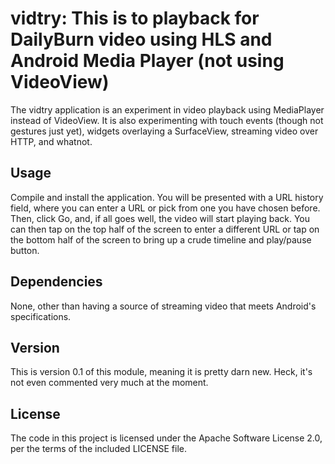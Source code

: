 vidtry: This is to playback for DailyBurn video using HLS and Android Media Player (not using VideoView)
=================================

The vidtry application is an experiment in video playback
using MediaPlayer instead of VideoView. It is also
experimenting with touch events (though not gestures just
yet), widgets overlaying a SurfaceView, streaming video
over HTTP, and whatnot.

Usage
-----
Compile and install the application. You will be presented
with a URL history field, where you can enter a URL or pick
from one you have chosen before. Then, click Go, and, if all
goes well, the video will start playing back. You can then
tap on the top half of the screen to enter a different URL
or tap on the bottom half of the screen to bring up a crude
timeline and play/pause button.

Dependencies
------------
None, other than having a source of streaming video that meets
Android's specifications.

Version
-------
This is version 0.1 of this module, meaning it is pretty darn
new. Heck, it's not even commented very much at the moment.

License
-------
The code in this project is licensed under the Apache
Software License 2.0, per the terms of the included LICENSE
file.